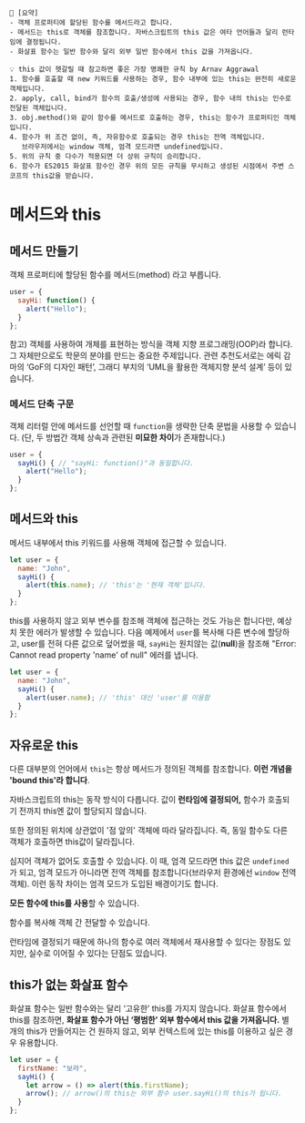 ```
📍 [요약]
- 객체 프로퍼티에 할당된 함수를 메서드라고 합니다.
- 메서드는 this로 객체를 참조합니다. 자바스크립트의 this 값은 여타 언어들과 달리 런타임에 결정됩니다.
- 화살표 함수는 일반 함수와 달리 외부 일반 함수에서 this 값을 가져옵니다.
```
```
💡 this 값이 헷갈릴 때 참고하면 좋은 가장 명쾌한 규칙 by Arnav Aggrawal
1. 함수를 호출할 때 new 키워드를 사용하는 경우, 함수 내부에 있는 this는 완전히 새로운 객체입니다.
2. apply, call, bind가 함수의 호출/생성에 사용되는 경우, 함수 내의 this는 인수로 전달된 객체입니다.
3. obj.method()와 같이 함수를 메서드로 호출하는 경우, this는 함수가 프로퍼티인 객체입니다.
4. 함수가 위 조건 없이, 즉, 자유함수로 호출되는 경우 this는 전역 객체입니다. 
   브라우저에서는 window 객체, 엄격 모드라면 undefined입니다.
5. 위의 규칙 중 다수가 적용되면 더 상위 규칙이 승리합니다.
6. 함수가 ES2015 화살표 함수인 경우 위의 모든 규칙을 무시하고 생성된 시점에서 주변 스코프의 this값을 받습니다.
```

# 메서드와 this

## 메서드 만들기
객체 프로퍼티에 할당된 함수를 메서드(method) 라고 부릅니다.

```javascript
user = {
  sayHi: function() {
    alert("Hello");
  }
};
```

참고) 객체를 사용하여 개체를 표현하는 방식을 객체 지향 프로그래밍(OOP)라 합니다.
그 자체만으로도 학문의 분야를 만드는 중요한 주제입니다. 
관련 추천도서로는 에릭 감마의 ‘GoF의 디자인 패턴’, 그래디 부치의 ‘UML을 활용한 객체지향 분석 설계’ 등이 있습니다.

### 메서드 단축 구문
객체 리터럴 안에 메서드를 선언할 때 `function`을 생략한 단축 문법을 사용할 수 있습니다.
(단, 두 방법간 객체 상속과 관련된 **미묘한 차이**가 존재합니다.)

```javascript
user = {
  sayHi() { // "sayHi: function()"과 동일합니다.
    alert("Hello");
  }
};
```

## 메서드와 this
메서드 내부에서 this 키워드를 사용해 객체에 접근할 수 있습니다.

```javascript
let user = {
  name: "John",
  sayHi() {
    alert(this.name); // 'this'는 '현재 객체'입니다.
  }
};
```

this를 사용하지 않고 외부 변수를 참조해 객체에 접근하는 것도 가능은 합니다만, 예상치 못한 에러가 발생할 수 있습니다. 
다음 예제에서 `user`를 복사해 다른 변수에 할당하고, user를 전혀 다른 값으로 덮어썼을 때, `sayHi`는 원치않는 값(**null**)을 참조해
"Error: Cannot read property 'name' of null" 에러를 냅니다.

```javascript
let user = {
  name: "John",
  sayHi() {
    alert(user.name); // 'this' 대신 'user'를 이용함
  }
};
```

## 자유로운 this
다른 대부분의 언어에서 `this`는 항상 메서드가 정의된 객체를 참조합니다. **이런 개념을 'bound this'라 합니다**.

자바스크립트의 this는 동작 방식이 다릅니다. 
값이 **런타임에 결정되어,** 함수가 호출되기 전까지 this엔 값이 할당되지 않습니다.

또한 정의된 위치에 상관없이 '점 앞의' 객체에 따라 달라집니다. 즉, 동일 함수도 다른 객체가 호출하면 this값이 달라집니다.

심지어 객체가 없어도 호출할 수 있습니다. 
이 때, 엄격 모드라면 this 값은 `undefined`가 되고, 엄격 모드가 아니라면 전역 객체를 참조합니다(브라우저 환경에선 `window` 전역 객체).
이런 동작 차이는 엄격 모드가 도입된 배경이기도 합니다.

**모든 함수에 this를 사용**할 수 있습니다.

함수를 복사해 객체 간 전달할 수 있습니다.

런타임에 결정되기 때문에 하나의 함수로 여러 객체에서 재사용할 수 있다는 장점도 있지만,
실수로 이어질 수 있다는 단점도 있습니다.

## this가 없는 화살표 함수
화살표 함수는 일반 함수와는 달리 ‘고유한’ this를 가지지 않습니다.
화살표 함수에서 this를 참조하면, **화살표 함수가 아닌 ‘평범한’ 외부 함수에서 this 값을 가져옵니다.**
별개의 this가 만들어지는 건 원하지 않고, 외부 컨텍스트에 있는 this를 이용하고 싶은 경우 유용합니다.

```javascript
let user = {
  firstName: "보라",
  sayHi() {
    let arrow = () => alert(this.firstName);
    arrow(); // arrow()의 this는 외부 함수 user.sayHi()의 this가 됩니다.
  }
};
```
